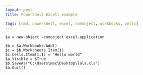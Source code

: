 ```yaml
---
layout: post
title: PowerShell Excell example

tags: [cmd, powershell, excel, comobject, workbooks, cells]
---
```


    $a = new-object -comobject excel.application

    $b = $a.Workbooks.Add()
    $c = $b.Worksheets.Item(1)
    $c.Cells.Item(1,1) = "Hello world"
    $a.Visible = $True
    $b.SaveAs("C:\Users\mac\Desktop\lala.xls")
    $a.Quit()
